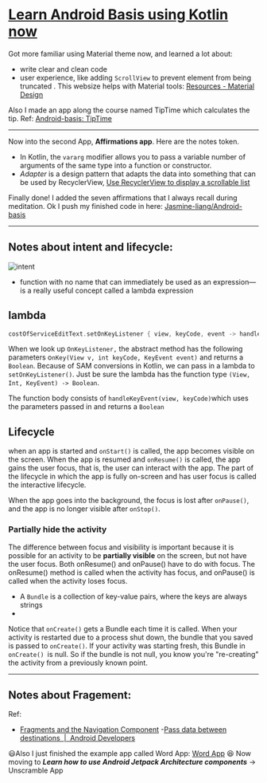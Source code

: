 # [Learn Android Basis using Kotlin now](https://github.com/Jasmine-liang/gitblog/issues/7)

Got more familiar using Material theme now, and learned a lot about:
- write clear and clean code
- user experience, like adding `ScrollView` to prevent element from being truncated . This websize helps with Material tools: [Resources - Material Design](https://material.io/resources)     

             
Also I made an app along the course named TipTime which calculates the tip. Ref: [Android-basis: TipTime](https://github.com/Jasmine-liang/Android-basis)

---

Now into the second App, **Affirmations app**. Here are the notes token.
- In Kotlin, the `vararg` modifier allows you to pass a variable number of arguments of the same type into a function or constructor.
- _Adapter_ is a design pattern that adapts the data into something that can be used by RecyclerView, [Use RecyclerView to display a scrollable list](https://developer.android.com/codelabs/basic-android-kotlin-training-recyclerview-scrollable-list?continue=https%3A%2F%2Fdeveloper.android.com%2Fcourses%2Fpathways%2Fandroid-basics-kotlin-unit-2-pathway-3%23codelab-https%3A%2F%2Fdeveloper.android.com%2Fcodelabs%2Fbasic-android-kotlin-training-recyclerview-scrollable-list#3)

Finally done! I added the seven affirmations that I always recall during meditation.
Ok I push my finished code in here: [Jasmine-liang/Android-basis](https://github.com/Jasmine-liang/Android-basis)

---

Notes about intent and lifecycle:
- 
![intent](https://user-images.githubusercontent.com/63624438/111322050-7a9f8d00-86a3-11eb-914e-38315006e15f.png)
-  function with no name that can immediately be used as an expression—is a really useful concept called a lambda expression
## lambda
```kotlin
costOfServiceEditText.setOnKeyListener { view, keyCode, event -> handleKeyEvent(view, keyCode) }
```
When we look up `OnKeyListener,` the abstract method has the following parameters o`nKey(View v, int keyCode, KeyEvent event)` and returns a `Boolean`. Because of SAM conversions in Kotlin, we can pass in a lambda to `setOnKeyListener()`. Just be sure the lambda has the function type `(View, Int, KeyEvent) -> Boolean`.        

The function body consists of `handleKeyEvent(view, keyCode)`which uses the parameters passed in and returns a `Boolean`
## Lifecycle
when an app is started and `onStart()` is called, the app becomes visible on the screen. When the app is resumed and `onResume()` is called, the app gains the user focus, that is, the user can interact with the app. The part of the lifecycle in which the app is fully on-screen and has user focus is called the interactive lifecycle.

When the app goes into the background, the focus is lost after `onPause()`, and the app is no longer visible after `onStop()`.
### Partially hide the activity
The difference between focus and visibility is important because it is possible for an activity to be **partially visible** on the screen, but not have the user focus. Both onResume() and onPause() have to do with focus. The onResume() method is called when the activity has focus, and onPause() is called when the activity loses focus.
- A `Bundle` is a collection of key-value pairs, where the keys are always strings
-
Notice that `onCreate()` gets a Bundle each time it is called. When your activity is restarted due to a process shut down, the bundle that you saved is passed to `onCreate()`. If your activity was starting fresh, this Bundle in `onCreate() `is null. So if the bundle is not null, you know you're "re-creating" the activity from a previously known point.

---

## Notes about Fragement:        
Ref: 
- [Fragments and the Navigation Component](https://developer.android.com/codelabs/basic-android-kotlin-training-fragments-navigation-component?continue=https%3A%2F%2Fdeveloper.android.com%2Fcourses%2Fpathways%2Fandroid-basics-kotlin-unit-3-pathway-2%23codelab-https%3A%2F%2Fdeveloper.android.com%2Fcodelabs%2Fbasic-android-kotlin-training-fragments-navigation-component#2)
-[Pass data between destinations  |  Android Developers](https://developer.android.com/guide/navigation/navigation-pass-data) 


😃Also I just finished the example app called Word App: [Word App](https://github.com/Jasmine-liang/Android-basis#word-app)
😆 Now moving to **_Learn how to use Android Jetpack Architecture components_**  ->  Unscramble App 